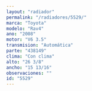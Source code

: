 ```yaml
---
layout: "radiador"
permalink: "/radiadores/5529/"
marca: "Toyota"
modelo: "Rav4"
ano: "2008"
motor: "V6 3.5"
transmision: "Automática"
parte: "438149"
clima: "Con clima"
alto: "26 3/8"
ancho: "15 13/16"
observaciones: ""
id: "5529"
---
```


